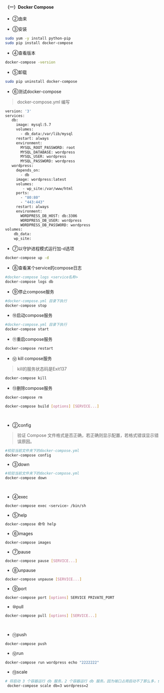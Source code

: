 

#### （一）Docker Compose 



* ②由来




* ③安装


``` bash
sudo yum -y install python-pip
sudo pip install docker-compose
```


* ④查看版本

``` bash
docker-compose -version
```

* ⑤卸载

``` bash
sudo pip uninstall docker-compose
```

* ⑥测试docker-compose

> docker-compose.yml 编写

``` bash
version: '3'
services:
   db:
     image: mysql:5.7
     volumes:
       - db_data:/var/lib/mysql
     restart: always
     environment:
       MYSQL_ROOT_PASSWORD: root
       MYSQL_DATABASE: wordpress
       MYSQL_USER: wordpress
       MYSQL_PASSWORD: wordpress
   wordpress:
     depends_on:
       - db
     image: wordpress:latest
     volumes:
        - wp_site:/var/www/html
     ports:
       - "80:80"
       - "443:443"
     restart: always
     environment:
       WORDPRESS_DB_HOST: db:3306
       WORDPRESS_DB_USER: wordpress
       WORDPRESS_DB_PASSWORD: wordpress
volumes:
    db_data:
    wp_site:
```


* ⑦以守护进程模式运行加-d选项

``` bash
docker-compose up -d
```



* ⑧查看某个service的compose日志

``` bash
#docker-compose logs <service名称>
docker-compose logs db
```


* ⑨停止compose服务

``` bash
#docker-compose.yml 目录下执行
docker-compose stop
```

* ⑩启动compose服务

``` bash
#docker-compose.yml 目录下执行
docker-compose start
```

* ⑪重启compose服务

``` bash
docker-compose restart
```


* ⑫ kill compose服务

> kill的服务状态码是Exit137
``` bash
docker-compose kill
```



* ⑬删除compose服务

``` bash
docker-compose rm
```



``` bash
docker-compose build [options] [SERVICE...]
```

 
* ②config
> 验证 Compose 文件格式是否正确，若正确则显示配置，若格式错误显示错误原因。

``` bash
#校验当前文件夹下的docker-compose.yml
docker-compose config
```


* ③down

``` bash
#校验当前文件夹下的docker-compose.yml
docker-compose down
```

 

* ④exec


``` bash
docker-compose exec <service> /bin/sh
```


* ⑤help



``` bash
docker-compose 命令 help
```

* ⑥images


``` bash
docker-compose images
```

* ⑦pause


``` bash
docker-compose pause [SERVICE...]
```



* ⑧unpause


``` bash
docker-compose unpause [SERVICE...]
```



* ⑨port

``` bash
docker-compose port [options] SERVICE PRIVATE_PORT
```


* ⑩pull


``` bash
docker-compose pull [options] [SERVICE...]
```

 

* ⑪push

``` bash
docker-compose push 
```



* ⑫run

``` bash
docker-compose run wordpress echo "2222222"
```



*  ⑬scale


``` bash
# 将启动 3 个容器运行 db 服务，2 个容器运行 db 服务。因为端口占用启动不了那么多，但是这样是可行的。
 docker-compose scale db=3 wordpress=2
```

